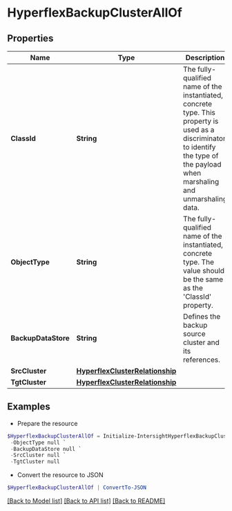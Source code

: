# HyperflexBackupClusterAllOf
## Properties

Name | Type | Description | Notes
------------ | ------------- | ------------- | -------------
**ClassId** | **String** | The fully-qualified name of the instantiated, concrete type. This property is used as a discriminator to identify the type of the payload when marshaling and unmarshaling data. | [default to "hyperflex.BackupCluster"]
**ObjectType** | **String** | The fully-qualified name of the instantiated, concrete type. The value should be the same as the &#39;ClassId&#39; property. | [default to "hyperflex.BackupCluster"]
**BackupDataStore** | **String** | Defines the backup source cluster and its references. | [optional] [readonly] 
**SrcCluster** | [**HyperflexClusterRelationship**](HyperflexClusterRelationship.md) |  | [optional] 
**TgtCluster** | [**HyperflexClusterRelationship**](HyperflexClusterRelationship.md) |  | [optional] 

## Examples

- Prepare the resource
```powershell
$HyperflexBackupClusterAllOf = Initialize-IntersightHyperflexBackupClusterAllOf  -ClassId null `
 -ObjectType null `
 -BackupDataStore null `
 -SrcCluster null `
 -TgtCluster null
```

- Convert the resource to JSON
```powershell
$HyperflexBackupClusterAllOf | ConvertTo-JSON
```

[[Back to Model list]](../README.md#documentation-for-models) [[Back to API list]](../README.md#documentation-for-api-endpoints) [[Back to README]](../README.md)


